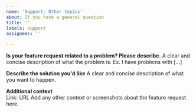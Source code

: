 ```yaml
---
name: 'Support: Other topics'
about: If you have a general question
title: ''
labels: support
assignees: ''

---
```


**Is your feature request related to a problem? Please describe.**
A clear and concise description of what the problem is. Ex. I have problems with [...]

**Describe the solution you'd like**
A clear and concise description of what you want to happen.

**Additional context**  
Link: URL
Add any other context or screenshots about the feature request here.


